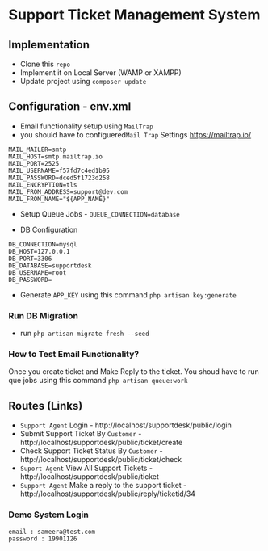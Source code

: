 # Support Ticket Management System


## Implementation

* Clone this ```repo```
* Implement it on Local Server (WAMP or XAMPP)
* Update project using `composer update`


## Configuration - env.xml
* Email functionality setup using ```MailTrap```
* you should have to configuered```Mail Trap``` Settings
https://mailtrap.io/
```
MAIL_MAILER=smtp
MAIL_HOST=smtp.mailtrap.io
MAIL_PORT=2525
MAIL_USERNAME=f57fd7c4ed1b95
MAIL_PASSWORD=dced5f1723d258
MAIL_ENCRYPTION=tls
MAIL_FROM_ADDRESS=support@dev.com
MAIL_FROM_NAME="${APP_NAME}"
```
* Setup Queue Jobs - ```QUEUE_CONNECTION=database```

* DB Configuration 
```
DB_CONNECTION=mysql
DB_HOST=127.0.0.1
DB_PORT=3306
DB_DATABASE=supportdesk
DB_USERNAME=root
DB_PASSWORD=
```
* Generate ```APP_KEY``` using this command ```php artisan key:generate ```

### Run DB Migration
* run `php artisan migrate fresh --seed`

###  How to Test Email Functionality?
Once you create ticket and Make Reply to the ticket.
You shoud have to run que jobs using this command
```php artisan queue:work ```


## Routes (Links)
* ``Support Agent`` Login - http://localhost/supportdesk/public/login
* Submit Support Ticket By ``Customer`` - http://localhost/supportdesk/public/ticket/create
* Check Support Ticket Status By ``Customer`` - http://localhost/supportdesk/public/ticket/check
* ``Suport Agent`` View All Support Tickets - http://localhost/supportdesk/public/ticket
* ``Support Agent`` Make a reply to the support ticket - http://localhost/supportdesk/public/reply/ticketid/34


### Demo System Login
```
email : sameera@test.com
password : 19901126
```
